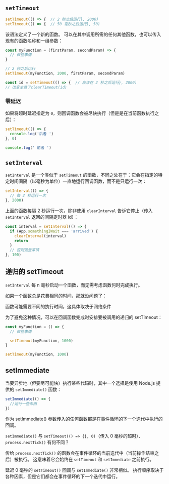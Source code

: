 ## `setTimeout`

```js
setTimeout(() => {  // 2 秒之后运行}, 2000)
setTimeout(() => {  // 50 毫秒之后运行}, 50)
```



该语法定义了一个新的函数。 可以在其中调用所需的任何其他函数，也可以传入现有的函数名称和一组参数：

```js
const myFunction = (firstParam, secondParam) => {
  // 做些事情
}

// 2 秒之后运行
setTimeout(myFunction, 2000, firstParam, secondParam)
```

```js
const id = setTimeout(() => {  // 应该在 2 秒之后运行}, 2000)
// 改变主意了clearTimeout(id)
```

### 零延迟

如果将超时延迟指定为 `0`，则回调函数会被尽快执行（但是是在当前函数执行之后）：

```js
setTimeout(() => {
  console.log('后者 ')
}, 0)

console.log(' 前者 ')
```

## `setInterval`

`setInterval` 是一个类似于 `setTimeout` 的函数，不同之处在于：它会在指定的特定时间间隔（以毫秒为单位）一直地运行回调函数，而不是只运行一次：

```js
setInterval(() => {
  // 每 2 秒运行一次
}, 2000)
```

上面的函数每隔 2 秒运行一次，除非使用 `clearInterval` 告诉它停止（传入 `setInterval` 返回的间隔定时器 id）：

```js
const interval = setInterval(() => {
  if (App.somethingIWait === 'arrived') {
    clearInterval(interval)
    return
  }
  // 否则做些事情
}, 100)
```

## 递归的 setTimeout

`setInterval` 每 n 毫秒启动一个函数，而无需考虑函数何时完成执行。

如果一个函数总是花费相同的时间，那就没问题了：

函数可能需要不同的执行时间，这具体取决于网络条件

为了避免这种情况，可以在回调函数完成时安排要被调用的递归的 setTimeout：

```js
const myFunction = () => {
  // 做些事情

  setTimeout(myFunction, 1000)
}

setTimeout(myFunction, 1000)
```



## setImmediate

当要异步地（但要尽可能快）执行某些代码时，其中一个选择是使用 Node.js 提供的 `setImmediate()` 函数：

```js
setImmediate(() => {
  //运行一些东西
})
```

作为 setImmediate() 参数传入的任何函数都是在事件循环的下一个迭代中执行的回调。

`setImmediate()` 与 `setTimeout(() => {}, 0)`（传入 0 毫秒的超时）、`process.nextTick()` 有何不同？

传给 `process.nextTick()` 的函数会在事件循环的当前迭代中（当前操作结束之后）被执行。 这意味着它会始终在 `setTimeout` 和 `setImmediate` 之前执行。

延迟 0 毫秒的 `setTimeout()` 回调与 `setImmediate()` 非常相似。 执行顺序取决于各种因素，但是它们都会在事件循环的下一个迭代中运行。

